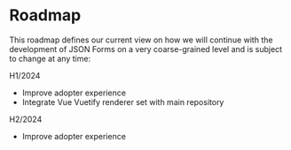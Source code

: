 # Roadmap

This roadmap defines our current view on how we will continue with the development of JSON Forms on a very coarse-grained level and is subject to change at any time:

H1/2024

- Improve adopter experience
- Integrate Vue Vuetify renderer set with main repository

H2/2024

- Improve adopter experience
